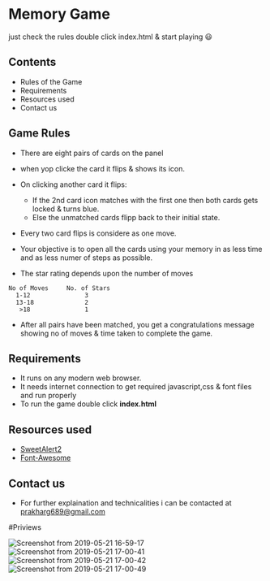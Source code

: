 # Memory Game

just check the rules double click index.html & start playing :smiley:

## Contents

* Rules of the Game
* Requirements
* Resources used
* Contact us

## Game Rules

* There are eight pairs of cards on the panel 
* when yop clicke the card it flips & shows its icon.
* On clicking another card it flips:
	* If the 2nd card icon matches with the first one then both cards gets locked & turns blue.
	* Else the unmatched cards flipp back to their initial state.
		
* Every two card flips is considere as one move.
* Your objective is to open all the cards using your memory in as less time and as less numer of steps as possible.
* The star rating depends upon the number of moves
```
No of Moves     No. of Stars
  1-12               3
  13-18              2
   >18               1
```
* After all pairs have been matched, you get a congratulations message showing no of moves & time taken to complete the game.

## Requirements

* It runs on any modern web browser.
* It needs internet connection to get required javascript,css & font files and run properly
* To run the game double click **index.html**

## Resources used

* [SweetAlert2](https://cdn.jsdelivr.net/sweetalert2/3.0.3/sweetalert2.min.css)
* [Font-Awesome](https://maxcdn.bootstrapcdn.com/font-awesome/4.6.1/css/font-awesome.min.css)

## Contact us

* For further explaination and technicalities i can be contacted at prakharg689@gmail.com

#Priviews

![Screenshot from 2019-05-21 16-59-17](https://user-images.githubusercontent.com/32532380/58092624-30a20900-7bea-11e9-8daf-3ff32e6600f2.png)
![Screenshot from 2019-05-21 17-00-41](https://user-images.githubusercontent.com/32532380/58092625-30a20900-7bea-11e9-8f2d-eafbbe915af1.png)
![Screenshot from 2019-05-21 17-00-42](https://user-images.githubusercontent.com/32532380/58092628-313a9f80-7bea-11e9-8f0a-cd18d6819f40.png)
![Screenshot from 2019-05-21 17-00-49](https://user-images.githubusercontent.com/32532380/58092631-313a9f80-7bea-11e9-9104-92da57c11fc3.png)

